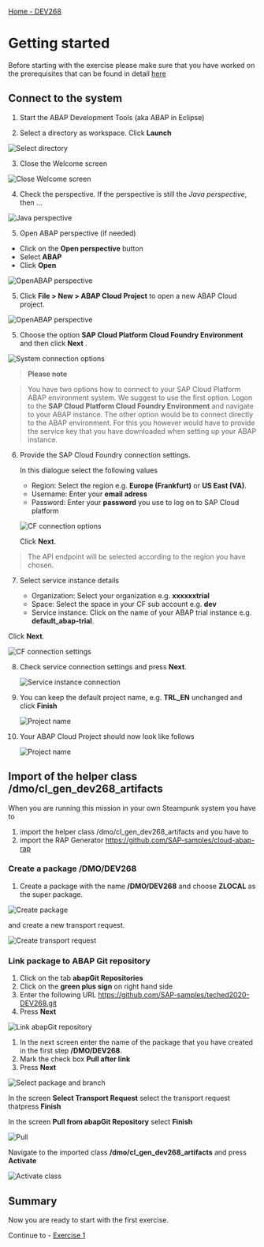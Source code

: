 [Home - DEV268](../../README.md#exercises)

# Getting started

Before starting with the exercise please make sure that you have worked on the prerequisites that can be found in detail [here](../../README.md#requirements)


## Connect to the system

1. Start the ABAP Development Tools (aka ABAP in Eclipse)

2. Select a directory as workspace. Click **Launch**

 ![Select directory](images/0010.png)

3. Close the Welcome screen

 ![Close Welcome screen](images/0020.png)

4. Check the perspective. If the perspective is still the *Java perspective*, then ...

 ![Java perspective](images/0030.png)

5. Open ABAP perspective (if needed)

  - Click on the **Open perspective** button
  - Select **ABAP**
  - Click **Open**

 ![OpenABAP perspective](images/0040.png)

5. Click **File > New > ABAP Cloud Project** to open a new ABAP Cloud project.

 ![OpenABAP perspective](images/0050.png)

5. Choose the option **SAP Cloud Platform Cloud Foundry Environment** and then click **Next** .

 ![System connection options](images/0060.png)

>**Please note**

> You have two options how to connect to your SAP Cloud Platform ABAP environment system. We suggest to use the first option. Logon to the **SAP Cloud Platform Cloud Foundry Environment** and navigate to your ABAP instance. The other option would be to connect directly to the ABAP environment. For this you however would have to provide the service key that you have downloaded when setting up your ABAP instance. 

6. Provide the SAP Cloud Foundry connection settings. 

   In this dialogue select the following values

   - Region: Select the region e.g. **Europe (Frankfurt)** or **US East (VA)**.
   - Username: Enter your **email adress**
   - Password: Enter your **password** you use to log on to SAP Cloud platform
 
   ![CF connection options](images/0070.png)

    Click **Next**.

> The API endpoint will be selected according to the region you have chosen.
   
7. Select service instance details

   - Organization: Select your organization e.g. **xxxxxxtrial**
   - Space: Select the space in your CF sub account e.g. **dev**
   - Service instance: Click on the name of your ABAP trial instance e.g. **default_abap-trial**.
 
 Click **Next**.

   ![CF connection settings](images/0080.png)

8. Check service connection settings and press **Next**.

   ![Service instance connection](images/0090.png)

8. You can keep the default project name, e.g. **TRL_EN** unchanged and click **Finish**

    ![Project name](images/0100.png)

9. Your ABAP Cloud Project should now look like follows

    ![Project name](images/0105.png)


## Import of the helper class /dmo/cl_gen_dev268_artifacts

When you are running this mission in your own Steampunk system you have to 

1. import the helper class /dmo/cl_gen_dev268_artifacts and you have to 
2. import the RAP Generator https://github.com/SAP-samples/cloud-abap-rap 

### Create a package /DMO/DEV268

1. Create a package with the name **/DMO/DEV268** and choose **ZLOCAL** as the super package.

 ![Create package](images/0700.png)

and create a new transport request.   

 ![Create transport request](images/0710.png)   

### Link package to ABAP Git repository

1. Click on the tab **abapGit Repositories**
2. Click on the **green plus sign** on right hand side
3. Enter the following URL https://github.com/SAP-samples/teched2020-DEV268.git
4. Press **Next**

 ![Link abapGit repository](images/0720.png)

1. In the next screen enter the name of the package that you have created in the first step **/DMO/DEV268**.
2. Mark the check box **Pull after link**
3. Press **Next**

 ![Select package and branch](images/0740.png)

In the screen **Select Transport Request** select the transport request thatpress **Finish**   

In the screen **Pull from abapGit Repository** select **Finish**

 ![Pull](images/0750.png)   
 
Navigate to the imported class **/dmo/cl_gen_dev268_artifacts** and press **Activate**  

  ![Activate class](images/0770.png) 
  

## Summary

Now you are ready to start with the first exercise.

Continue to - [Exercise 1](../ex1/README.md)

